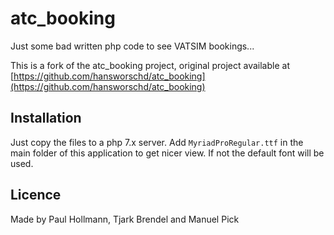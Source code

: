 
# atc_booking
Just some bad written php code to see VATSIM bookings...

This is a fork of the atc_booking project, original project available at [https://github.com/hansworschd/atc_booking](https://github.com/hansworschd/atc_booking)

## Installation
Just copy the files to a php 7.x server. 
Add `MyriadProRegular.ttf` in the main folder of this application to get nicer view.
If not the default font will be used.

## Licence
Made by Paul Hollmann, Tjark Brendel and Manuel Pick
